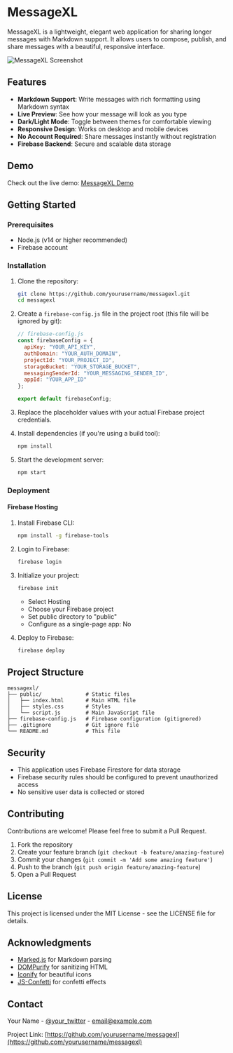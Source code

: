 # MessageXL

MessageXL is a lightweight, elegant web application for sharing longer messages with Markdown support. It allows users to compose, publish, and share messages with a beautiful, responsive interface.

![MessageXL Screenshot](screenshot.png)

## Features

- **Markdown Support**: Write messages with rich formatting using Markdown syntax
- **Live Preview**: See how your message will look as you type
- **Dark/Light Mode**: Toggle between themes for comfortable viewing
- **Responsive Design**: Works on desktop and mobile devices
- **No Account Required**: Share messages instantly without registration
- **Firebase Backend**: Secure and scalable data storage

## Demo

Check out the live demo: [MessageXL Demo](https://your-demo-url-here.com)

## Getting Started

### Prerequisites

- Node.js (v14 or higher recommended)
- Firebase account

### Installation

1. Clone the repository:
   ```bash
   git clone https://github.com/yourusername/messagexl.git
   cd messagexl
   ```

2. Create a `firebase-config.js` file in the project root (this file will be ignored by git):
   ```javascript
   // firebase-config.js
   const firebaseConfig = {
     apiKey: "YOUR_API_KEY",
     authDomain: "YOUR_AUTH_DOMAIN",
     projectId: "YOUR_PROJECT_ID",
     storageBucket: "YOUR_STORAGE_BUCKET",
     messagingSenderId: "YOUR_MESSAGING_SENDER_ID",
     appId: "YOUR_APP_ID"
   };

   export default firebaseConfig;
   ```

3. Replace the placeholder values with your actual Firebase project credentials.

4. Install dependencies (if you're using a build tool):
   ```bash
   npm install
   ```

5. Start the development server:
   ```bash
   npm start
   ```

### Deployment

#### Firebase Hosting

1. Install Firebase CLI:
   ```bash
   npm install -g firebase-tools
   ```

2. Login to Firebase:
   ```bash
   firebase login
   ```

3. Initialize your project:
   ```bash
   firebase init
   ```
   - Select Hosting
   - Choose your Firebase project
   - Set public directory to "public"
   - Configure as a single-page app: No

4. Deploy to Firebase:
   ```bash
   firebase deploy
   ```

## Project Structure

```
messagexl/
├── public/              # Static files
│   ├── index.html       # Main HTML file
│   ├── styles.css       # Styles
│   └── script.js        # Main JavaScript file
├── firebase-config.js   # Firebase configuration (gitignored)
├── .gitignore           # Git ignore file
└── README.md            # This file
```

## Security

- This application uses Firebase Firestore for data storage
- Firebase security rules should be configured to prevent unauthorized access
- No sensitive user data is collected or stored

## Contributing

Contributions are welcome! Please feel free to submit a Pull Request.

1. Fork the repository
2. Create your feature branch (`git checkout -b feature/amazing-feature`)
3. Commit your changes (`git commit -m 'Add some amazing feature'`)
4. Push to the branch (`git push origin feature/amazing-feature`)
5. Open a Pull Request

## License

This project is licensed under the MIT License - see the LICENSE file for details.

## Acknowledgments

- [Marked.js](https://marked.js.org/) for Markdown parsing
- [DOMPurify](https://github.com/cure53/DOMPurify) for sanitizing HTML
- [Iconify](https://iconify.design/) for beautiful icons
- [JS-Confetti](https://github.com/loonywizard/js-confetti) for confetti effects

## Contact

Your Name - [@your_twitter](https://twitter.com/your_twitter) - email@example.com

Project Link: [https://github.com/yourusername/messagexl](https://github.com/yourusername/messagexl) 